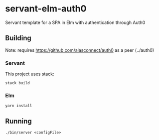 # servant-elm-auth0

Servant template for a SPA in Elm with authentication through Auth0

## Building

Note: requires <https://github.com/alasconnect/auth0> as a peer (../auth0)

### Servant

This project uses stack:

```
stack build
```


### Elm
```
yarn install
```

## Running

```
./bin/server <configFile>
```
